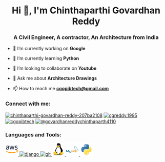 <h1 align="center">Hi 👋, I'm Chinthaparthi Govardhan Reddy</h1>
<h3 align="center">A Civil Engineer, A contractor, An Architecture from India</h3>

- 🔭 I’m currently working on **Google**

- 🌱 I’m currently learning **Python**

- 👯 I’m looking to collaborate on **Youtube**

- 💬 Ask me about **Architecture Drawings**

- 📫 How to reach me **cgopibtech@gmail.com**

<h3 align="left">Connect with me:</h3>
<p align="left">
<a href="https://linkedin.com/in/chinthaparthi-govardhan-reddy-207ba2108" target="blank"><img align="center" src="https://raw.githubusercontent.com/rahuldkjain/github-profile-readme-generator/master/src/images/icons/Social/linked-in-alt.svg" alt="chinthaparthi-govardhan-reddy-207ba2108" height="30" width="40" /></a>
<a href="https://fb.com/cgreddy.1995" target="blank"><img align="center" src="https://raw.githubusercontent.com/rahuldkjain/github-profile-readme-generator/master/src/images/icons/Social/facebook.svg" alt="cgreddy.1995" height="30" width="40" /></a>
<a href="https://instagram.com/cgopibtech" target="blank"><img align="center" src="https://raw.githubusercontent.com/rahuldkjain/github-profile-readme-generator/master/src/images/icons/Social/instagram.svg" alt="cgopibtech" height="30" width="40" /></a>
<a href="https://www.youtube.com/c/@govardhanreddychinthaparth4110" target="blank"><img align="center" src="https://raw.githubusercontent.com/rahuldkjain/github-profile-readme-generator/master/src/images/icons/Social/youtube.svg" alt="@govardhanreddychinthaparth4110" height="30" width="40" /></a>
</p>

<h3 align="left">Languages and Tools:</h3>
<p align="left"> <a href="https://aws.amazon.com" target="_blank" rel="noreferrer"> <img src="https://raw.githubusercontent.com/devicons/devicon/master/icons/amazonwebservices/amazonwebservices-original-wordmark.svg" alt="aws" width="40" height="40"/> </a> <a href="https://www.djangoproject.com/" target="_blank" rel="noreferrer"> <img src="https://cdn.worldvectorlogo.com/logos/django.svg" alt="django" width="40" height="40"/> </a> <a href="https://git-scm.com/" target="_blank" rel="noreferrer"> <img src="https://www.vectorlogo.zone/logos/git-scm/git-scm-icon.svg" alt="git" width="40" height="40"/> </a> <a href="https://www.linux.org/" target="_blank" rel="noreferrer"> <img src="https://raw.githubusercontent.com/devicons/devicon/master/icons/linux/linux-original.svg" alt="linux" width="40" height="40"/> </a> <a href="https://www.mysql.com/" target="_blank" rel="noreferrer"> <img src="https://raw.githubusercontent.com/devicons/devicon/master/icons/mysql/mysql-original-wordmark.svg" alt="mysql" width="40" height="40"/> </a> <a href="https://www.python.org" target="_blank" rel="noreferrer"> <img src="https://raw.githubusercontent.com/devicons/devicon/master/icons/python/python-original.svg" alt="python" width="40" height="40"/> </a> </p>
